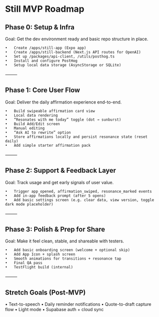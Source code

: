 # Still MVP Roadmap

## Phase 0: Setup & Infra

Goal: Get the dev environment ready and basic repo structure in place.

    •	Create /apps/still-app (Expo app)
    •	Create /apps/still-backend (Next.js API routes for OpenAI)
    •	Set up /packages/api-client, /utils/posthog.ts
    •	Install and configure PostHog
    •	Setup local data storage (AsyncStorage or SQLite)

⸻

## Phase 1: Core User Flow

Goal: Deliver the daily affirmation experience end-to-end.

    •	Build swipeable affirmation card view
    •	Local data rendering
    •	“Resonates with me today” toggle (dot → sunburst)
    •	Build Add/Edit screen
    •	Manual editing
    •	“Ask AI to rewrite” option
    •	Store affirmations locally and persist resonance state (reset daily)
    •	Add simple starter affirmation pack

⸻

## Phase 2: Support & Feedback Layer

Goal: Track usage and get early signals of user value.

    •	Trigger app_opened, affirmation_swiped, resonance_marked events
    •	Add in-app feedback prompt (after 5 opens)
    •	Add basic settings screen (e.g. clear data, view version, toggle dark mode placeholder)

⸻

## Phase 3: Polish & Prep for Share

Goal: Make it feel clean, stable, and shareable with testers.

    •	Add basic onboarding screen (welcome + optional skip)
    •	Add App Icon + splash screen
    •	Smooth animations for transitions + resonance tap
    •	Final QA pass
    •	TestFlight build (internal)

⸻

## Stretch Goals (Post-MVP)

• Text-to-speech
• Daily reminder notifications
• Quote-to-draft capture flow
• Light mode
• Supabase auth + cloud sync
